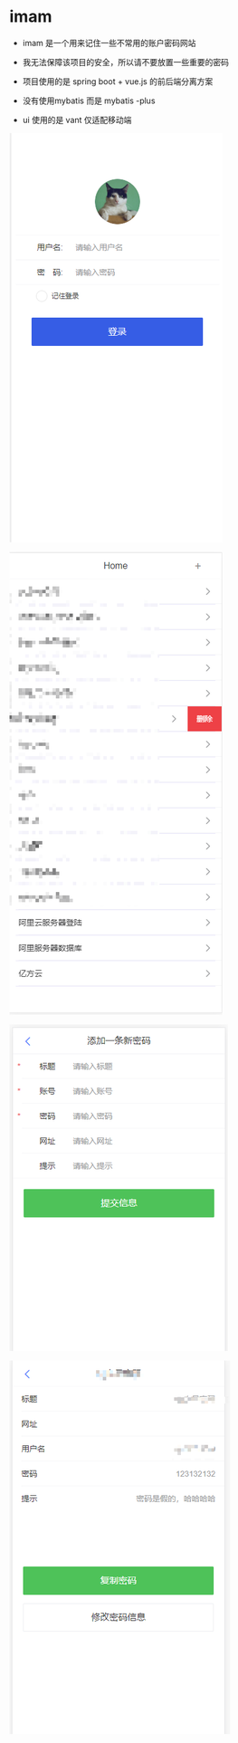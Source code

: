 # imam

- imam 是一个用来记住一些不常用的账户密码网站
- 我无法保障该项目的安全，所以请不要放置一些重要的密码



- 项目使用的是 spring boot + vue.js 的前后端分离方案
- 没有使用mybatis  而是 mybatis -plus
- ui 使用的是 vant  仅适配移动端





![Snipaste_2019-09-20_09-06-25](assets/Snipaste_2019-09-20_09-06-25.png)

![Snipaste_2019-09-20_09-09-43](assets/Snipaste_2019-09-20_09-09-43.png)

![Snipaste_2019-09-20_09-10-39](assets/Snipaste_2019-09-20_09-10-39.png)

![Snipaste_2019-09-20_09-11-42](assets/Snipaste_2019-09-20_09-11-42.png)

